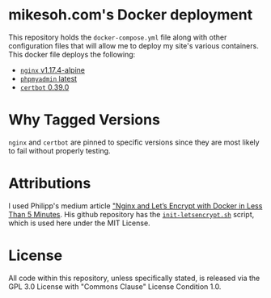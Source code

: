 # mikesoh.com's Docker deployment

This repository holds the `docker-compose.yml` file along with other 
configuration files that will allow me to deploy my site's various
containers.  This docker file deploys the following:

* [`nginx` v1.17.4-alpine](https://hub.docker.com/_/nginx)
* [`phpmyadmin` latest](https://hub.docker.com/r/phpmyadmin/phpmyadmin)
* [`certbot` 0.39.0](https://hub.docker.com/r/certbot/certbot)

# Why Tagged Versions

`nginx` and `certbot` are pinned to specific versions since they are
most likely to fail without properly testing.

# Attributions

I used Philipp's medium article ["Nginx and Let’s Encrypt with Docker in
Less Than 5 Minutes](https://medium.com/@pentacent/nginx-and-lets-encrypt-with-docker-in-less-than-5-minutes-b4b8a60d3a71).
His github repository has the [`init-letsencrypt.sh`](https://github.com/wmnnd/nginx-certbot/blob/master/init-letsencrypt.sh) 
script, which is used here under the MIT License.

# License

All code within this repository, unless specifically stated, is released
via the GPL 3.0 License with "Commons Clause" License Condition 1.0.
